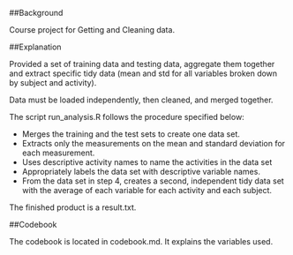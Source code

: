 ##Background

Course project for Getting and Cleaning data. 


##Explanation

Provided a set of training data and testing data, aggregate them together and extract specific tidy data (mean and std for all variables broken down by subject and activity).

Data must be loaded independently, then cleaned, and merged together.

The script run_analysis.R follows the procedure specified below:

* Merges the training and the test sets to create one data set.
* Extracts only the measurements on the mean and standard deviation for each measurement. 
* Uses descriptive activity names to name the activities in the data set
* Appropriately labels the data set with descriptive variable names. 
* From the data set in step 4, creates a second, independent tidy data set with the average of each variable for each activity and each subject.

The finished product is a result.txt.

##Codebook

The codebook is located in codebook.md. It explains the variables used.